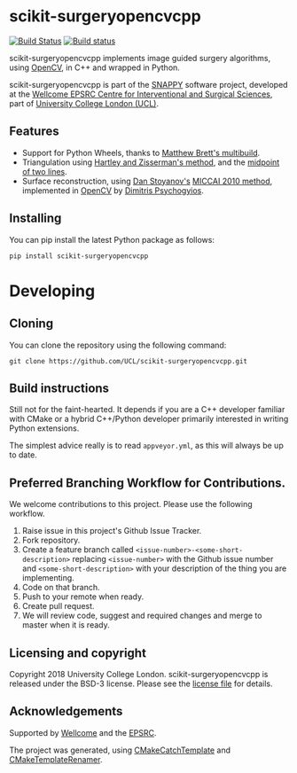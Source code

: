 scikit-surgeryopencvcpp
=======================

[![Build Status](https://travis-ci.com/UCL/scikit-surgeryopencvcpp.svg?branch=master)](https://travis-ci.com/UCL/scikit-surgeryopencvcpp)
[![Build status](https://ci.appveyor.com/api/projects/status/jbs1qln3id8ln25o/branch/master?svg=true
)](https://ci.appveyor.com/project/MattClarkson/scikit-surgeryopencvcpp/)


scikit-surgeryopencvcpp implements image guided surgery algorithms, using [OpenCV](https://opencv.org/), in C++ and wrapped in Python.

scikit-surgeryopencvcpp is part of the 
[SNAPPY](https://weisslab.cs.ucl.ac.uk/WEISS/PlatformManagement/SNAPPY/wikis/home) software project, 
developed at the [Wellcome EPSRC Centre for Interventional and Surgical Sciences](http://www.ucl.ac.uk/weiss), 
part of [University College London (UCL)](http://www.ucl.ac.uk/).


Features
--------

* Support for Python Wheels, thanks to [Matthew Brett's multibuild](https://github.com/matthew-brett/multibuild).
* Triangulation using [Hartley and Zisserman's method](http://www.morethantechnical.com/2012/01/04/simple-triangulation-with-opencv-from-harley-zisserman-w-code), and the [midpoint of two lines](http://geomalgorithms.com/a07-_distance.html).
* Surface reconstruction, using [Dan Stoyanov's](https://iris.ucl.ac.uk/iris/browse/profile?upi=DSTOY26) [MICCAI 2010 method](https://link.springer.com/chapter/10.1007/978-3-642-15705-9_34), implemented in [OpenCV](http://www.opencv.org) by [Dimitris Psychogyios](https://github.com/dimitrisPs).

Installing
----------

You can pip install the latest Python package as follows:

```
pip install scikit-surgeryopencvcpp
```

Developing
==========

Cloning
-------

You can clone the repository using the following command:

```
git clone https://github.com/UCL/scikit-surgeryopencvcpp.git
```


Build instructions
------------------

Still not for the faint-hearted. It depends if you are a C++ developer familiar
with CMake or a hybrid C++/Python developer primarily interested in writing
Python extensions.

The simplest advice really is to read ```appveyor.yml```, as this will always
be up to date. 


Preferred Branching Workflow for Contributions.
-----------------------------------------------

We welcome contributions to this project. Please use the following workflow.

 1. Raise issue in this project's Github Issue Tracker.
 2. Fork repository.
 3. Create a feature branch called ```<issue-number>-<some-short-description>```
    replacing ```<issue-number>``` with the Github issue number
    and ```<some-short-description>``` with your description of the thing you are implementing.
 4. Code on that branch.
 5. Push to your remote when ready.
 6. Create pull request.
 7. We will review code, suggest and required changes and merge to master when it is ready.


Licensing and copyright
-----------------------

Copyright 2018 University College London.
scikit-surgeryopencvcpp is released under the BSD-3 license. 
Please see the [license file](https://github.com/UCL/scikit-surgeryopencvcpp/blob/master/LICENSE.txt) for details.


Acknowledgements
----------------

Supported by [Wellcome](https://wellcome.ac.uk/) and the [EPSRC](https://www.epsrc.ac.uk/).

The project was generated, using 
[CMakeCatchTemplate](https://github.com/MattClarkson/CMakeCatchTemplate) 
and [CMakeTemplateRenamer](https://github.com/MattClarkson/CMakeTemplateRenamer).